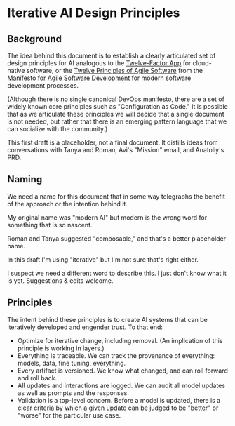 # Iterative AI Design Principles

## Background
The idea behind this document is to establish a clearly articulated set of design principles for AI analogous to the [Twelve-Factor App](https://12factor.net/) for cloud-native software, or the [Twelve Principles of Agile Software](https://agilemanifesto.org/principles.html) from the [Manifesto for Agile Software Development](https://agilemanifesto.org/) for modern software development processes. 

(Although there is no single canonical DevOps manifesto, there are a set of widely known core principles such as "Configuration as Code." It is possible that as we articulate these principles we will decide that a single document is not needed, but rather that there is an emerging pattern language that we can socialize with the community.)

This first draft is a placeholder, not a final document. It distills ideas from conversations with Tanya and Roman, Avi's "Mission" email, and Anatoliy's PRD.

## Naming
We need a name for this document that in some way telegraphs the benefit of the approach or the intention behind it.

My original name was "modern AI" but modern is the wrong word for something that is so nascent. 

Roman and Tanya suggested "composable," and that's a better placeholder name.

In this draft I'm using "iterative" but I'm not sure that's right either.

I suspect we need a different word to describe this. I just don't know what it is yet. Suggestions & edits welcome.

## Principles
The intent behind these principles is to create AI systems that can be iteratively developed and engender trust. To that end:
* Optimize for iterative change, including removal. (An implication of this principle is working in layers.)
* Everything is traceable. We can track the provenance of everything: models, data, fine tuning, everything.
* Every artifact is versioned. We know what changed, and can roll forward and roll back.
* All updates and interactions are logged. We can audit all model updates as well as prompts and the responses.
* Validation is a top-level concern. Before a model is updated, there is a clear criteria by which a given update can be judged to be "better" or "worse" for the particular use case.
